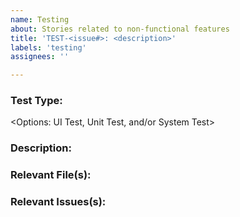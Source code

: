 ```yaml
---
name: Testing
about: Stories related to non-functional features
title: 'TEST-<issue#>: <description>'
labels: 'testing'
assignees: ''

---
```


### Test Type:
<Options: UI Test, Unit Test, and/or System Test>

### Description:
<Explain what needs to be tested>

### Relevant File(s):
<list of links to files>

### Relevant Issues(s):
<list of links to issues>